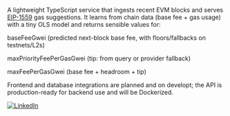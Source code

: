 A lightweight TypeScript service that ingests recent EVM blocks and serves [EIP-1559](https://eips.ethereum.org/EIPS/eip-1559 "EIP-1559")  gas suggestions. It learns from chain data (base fee + gas usage) with a tiny OLS model and returns sensible values for:

baseFeeGwei (predicted next-block base fee, with floors/fallbacks on testnets/L2s)

maxPriorityFeePerGasGwei (tip: from query or provider fallback)

maxFeePerGasGwei (base fee + headroom + tip)

Frontend and database integrations are planned and on developt; the API is production-ready for backend use and will be Dockerized.

[![LinkedIn](https://img.shields.io/badge/LinkedIn-Profile-blue?logo=linkedin&style=for-the-badge)](https://www.linkedin.com/in/johan-chac%C3%B3n)
